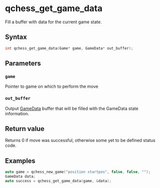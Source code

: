 # qchess_get_game_data
Fill a buffer with data for the current game state.
## Syntax
```cpp
int qchess_get_game_data(Game* game, GameData* out_buffer);
```
## Parameters
### ```game```
Pointer to game on which to perform the move

### ```out_buffer```
Output [GameData](./GameData.md) buffer that will be filled with the GameData state information.

## Return value
Returns 0 if move was successful, otherwise some yet to be defined status code.

## Examples
```cpp
auto game = qchess_new_game("position startpos", false, false, "");
GameData data;
auto success = qchess_get_game_data(game, &data);
```

